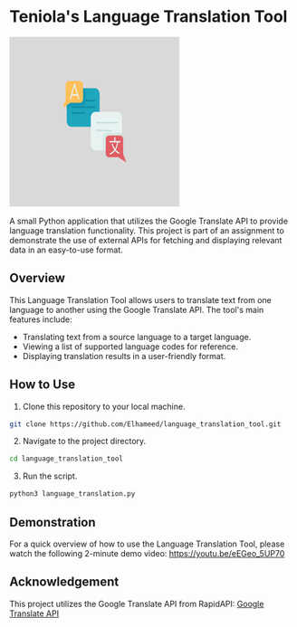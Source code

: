 # Teniola's Language Translation Tool

<img src="https://github.com/Elhameed/language_translation_tool/blob/main/language_tool.png" width="300px" height="300px" />

A small Python application that utilizes the Google Translate API to provide language translation functionality. This project is part of an assignment to demonstrate the use of external APIs for fetching and displaying relevant data in an easy-to-use format.

## Overview

This Language Translation Tool allows users to translate text from one language to another using the Google Translate API. The tool's main features include:

- Translating text from a source language to a target language.
- Viewing a list of supported language codes for reference.
- Displaying translation results in a user-friendly format.

## How to Use

1. Clone this repository to your local machine.

```bash
git clone https://github.com/Elhameed/language_translation_tool.git
```
2. Navigate to the project directory.

```bash
cd language_translation_tool
```
3. Run the script.
```bash
python3 language_translation.py
```
## Demonstration
For a quick overview of how to use the Language Translation Tool, please watch the following 2-minute demo video: https://youtu.be/eEGeo_5UP70

## Acknowledgement
This project utilizes the Google Translate API from RapidAPI: [Google Translate API](https://rapidapi.com/opteka-opteka-default/api/google-translate105)

